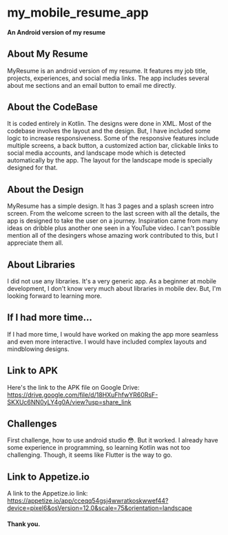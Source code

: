 # my_mobile_resume_app
#### An Android version of my resume

## About My Resume
MyResume is an android version of my resume. It features my job title, projects, experiences, and social media links. The app includes several about me sections and an email button to email me directly. 

## About the CodeBase
It is coded entirely in Kotlin. The designs were done in XML. Most of the codebase involves the layout and the design. But, I have included some logic to increase responsiveness. Some of the responsive features include multiple screens, a back button, a customized action bar, clickable links to social media accounts, and landscape mode which is detected automatically by the app. The layout for the landscape mode is specially designed for that. 

## About the Design
MyResume has a simple design. It has 3 pages and a splash screen intro screen. From the welcome screen to the last screen with all the details, the app is designed to take the user on a journey. Inspiration came from many ideas on dribble plus another one seen in a YouTube video. I can't possible mention all of the desingers whose amazing work contributed to this, but I appreciate them all. 

## About Libraries
I did not use any libraries. It's a very generic app. As a beginner at mobile development, I don't know very much about libraries in mobile dev. But, I'm looking forward to learning more. 

## If I had more time...
If I had more time, I would have worked on making the app more seamless and even more interactive. I would have included complex layouts and mindblowing designs. 

## Link to APK
Here's the link to the APK file on Google Drive:
https://drive.google.com/file/d/18HXuFhfwYR60RsF-SKXUc6NN0yLY4g0A/view?usp=share_link

## Challenges
First challenge, how to use android studio 😳. But it worked. I already have some experience in programming, so learning Kotlin was not too challenging. Though, it seems like Flutter is the way to go. 

## Link to Appetize.io
A link to the Appetize.io link:
https://appetize.io/app/cceqq54gsj4wwratkoskwwef44?device=pixel6&osVersion=12.0&scale=75&orientation=landscape

#### Thank you.
